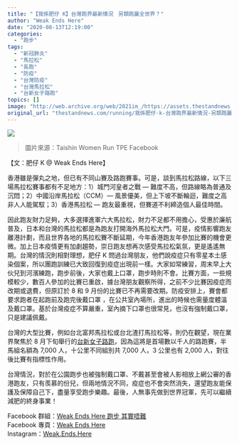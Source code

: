 ```yaml
---
title: "【我係肥仔 K】台灣跑界最新情況ㅤ另類跑鸁全世界？"
author: "Weak Ends Here"
date: "2020-08-13T12:19:00"
categories:
  - "跑步"
tags:
  - "新冠肺炎"
  - "馬拉松"
  - "長跑"
  - "防疫"
  - "台灣防疫"
  - "台灣馬拉松"
  - "台新女子路跑"
topics: []
image: "http://web.archive.org/web/2021im_/https://assets.thestandnews.com/media/photos/100691103_MO6GI_vBURu1x.jpg"
original_url: "thestandnews.com/running/我係肥仔-k-台灣跑界最新情況-另類跑鸁全世界"
---
```

![](http://web.archive.org/web/2021im_/https://assets.thestandnews.com/media/photos/100691103_MO6GI_vBURu1x.jpg)
> 圖片來源：Taishin Women Run TPE Facebook

【文：肥仔 K @ Weak Ends Here】

香港雖是彈丸之地，但已有不同山賽及路跑賽事。可是，談到馬拉松路線，以下三場馬拉松賽事都有不足地方：1）城門河皇者之戰 — 難度不高，但路線略為普通及沉悶；2）中國沿岸馬拉松（CCM）— 風景優美，但上下坡不斷輪迴，難度之高非人人能駕馭；3）香港馬拉松 — 跑友最重視，但賽道不利締造個人最佳時間。

因此跑友財力足夠，大多選擇進軍六大馬拉松，財力不足都不用擔心，受惠於廉航普及，日本和台灣的馬拉松都是為跑友打開海外馬拉松大門。可是，疫情影響跑友離港計劃，而且世界各地的馬拉松賽不斷延期，今年香港跑友年參加比賽的機會更微。加上日本疫情更有加劇趨勢，崇日跑友想再次感受馬拉松氣氛，更是遙遙無期。台灣的情況則相對理想，肥仔 K 問過台灣朋友，他們說疫症只有零星本土感染個案，所以團跑訓練已大致回復到疫症出現前一樣。大家如常練習，周末早上大伙兒到河濱練跑，跑步前後，大家也戴上口罩，跑步時則不會。比賽方面，一些規模較少，數百人參加的比賽已重啟，據台灣朋友觀察所得，之前不少比賽因疫症而改期或退費，但原訂於 8 和 9 月份的比賽已不再需要改期。防疫安排上，賽會都要求跑者在起跑前及跑完後戴口罩 ，在公共室內場所，進出的時候也需量度體溫及戴口罩。基於台灣疫症不算嚴重，室內摘下口罩也很常見，也沒有強制戴口罩，只是建議佩戴。

台灣的大型比賽，例如台北富邦馬拉松或台北渣打馬拉松等，則仍在觀望，現在業界聚焦於 8 月下旬舉行的[台新女子路跑](http://web.archive.org/web/20211229132204/https://www.facebook.com/WomenRunTPE/)，因為這將是首場數以千人的路跑賽，半馬組名額為 7,000 人，十公里不同組別共 7,000 人，3 公里也有 2,000 人，對往後比賽有指標性作用。

台灣情況，對於在公園跑步也被強制戴口罩、不戴甚至會被人影相放上網公審的香港跑友，只有羨慕的份兒，但兩地情況不同，疫症也不會突然消失，還望跑友能保護及保障自己下，盡量享受跑步樂趣。最後，人無事先做到世界冠軍，先可以繼續減肥的終身事業！

Facebook 群組：[Weak Ends Here 跑步 其實唔難](http://web.archive.org/web/20211229132204/https://www.facebook.com/groups/498772610150499/)  
Facebook 專頁：[Weak Ends Here](http://web.archive.org/web/20211229132204/https://www.facebook.com/Weak-Ends-Here-753770388079839/)  
Instagram：[Weak.Ends.Here](http://web.archive.org/web/20211229132204/https://www.instagram.com/weak.ends.here/)